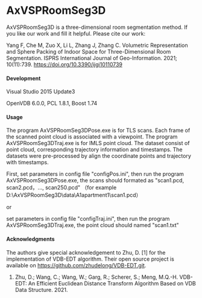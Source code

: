 # AxVSPRoomSeg3D

AxVSPRoomSeg3D is a three-dimensional room segmentation method. If you like our work and fill it helpful. Please cite our work:

Yang F, Che M, Zuo X, Li L, Zhang J, Zhang C. Volumetric Representation and Sphere Packing of Indoor Space for Three-Dimensional Room Segmentation. ISPRS International Journal of Geo-Information. 2021; 10(11):739. https://doi.org/10.3390/ijgi10110739

#### Development

Visual Studio 2015 Update3

OpenVDB 6.0.0, PCL 1.8.1, Boost 1.74

#### Usage

The program AxVSPRoomSeg3DPose.exe is for TLS scans. Each frame of the scanned point cloud is associated with a viewpoint.
The program AxVSPRoomSeg3DTraj.exe is for IMLS point cloud. The dataset consist of point cloud, corresponding trajectory information and timestamps. The datasets were pre-processed by align the coordinate points and trajectory with timestamps.

First, set parameters in config file "configPos.ini", then run the program AxVSPRoomSeg3DPose.exe, the scans should formated as "scan1.pcd, scan2.pcd，..., scan250.pcd"
（for example D:\AxVSPRoomSeg3D\data\A1apartment1\scan1.pcd）

or

set parameters in config file "configTraj.ini", then run the program AxVSPRoomSeg3DTraj.exe, the point cloud should named "scan1.txt"

#### Acknowledgments 

The authors give special acknowledgement to Zhu, D. [1] for the implementation of VDB-EDT algorithm. Their open source project is available on https://github.com/zhudelong/VDB-EDT.git.

1. Zhu, D.; Wang, C.; Wang, W.; Garg, R.; Scherer, S.; Meng, M.Q.-H. VDB-EDT: An Efficient Euclidean Distance Transform Algorithm Based on VDB Data Structure. 2021.
